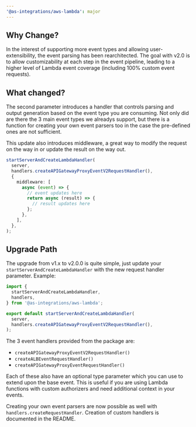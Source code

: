 ```yaml
---
'@as-integrations/aws-lambda': major
---
```


## Why Change?

In the interest of supporting more event types and allowing user-extensibility, the event parsing has been rearchitected. The goal with v2.0 is to allow customizability at each step in the event pipeline, leading to a higher level of Lambda event coverage (including 100% custom event requests).

## What changed?

The second parameter introduces a handler that controls parsing and output generation based on the event type you are consuming. Not only did are there the 3 main event types we alreadys support, but there is a function for creating your own event parsers too in the case the pre-defined ones are not sufficient.

This update also introduces middleware, a great way to modify the request on the way in or update the result on the way out.

```typescript
startServerAndCreateLambdaHandler(
  server,
  handlers.createAPIGatewayProxyEventV2RequestHandler(),
  {
    middleware: [
      async (event) => {
        // event updates here
        return async (result) => {
          // result updates here
        };
      },
    ],
  },
);
```

## Upgrade Path

The upgrade from v1.x to v2.0.0 is quite simple, just update your `startServerAndCreateLambdaHandler` with the new request handler parameter. Example:

```typescript
import {
  startServerAndCreateLambdaHandler,
  handlers,
} from '@as-integrations/aws-lambda';

export default startServerAndCreateLambdaHandler(
  server,
  handlers.createAPIGatewayProxyEventV2RequestHandler(),
);
```

The 3 event handlers provided from the package are:

- `createAPIGatewayProxyEventV2RequestHandler()`
- `createALBEventRequestHandler()`
- `createAPIGatewayProxyEventRequestHandler()`

Each of these also have an optional type parameter which you can use to extend upon the base event. This is useful if you are using Lambda functions with custom authorizers and need additional context in your events.

Creating your own event parsers are now possible as well with `handlers.createRequestHandler`. Creation of custom handlers is documented in the README.

